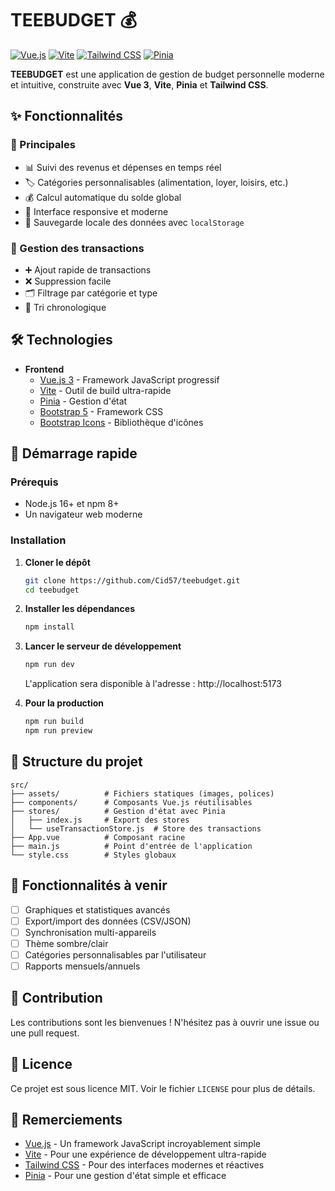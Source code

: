 # TEEBUDGET 💰

[![Vue.js](https://img.shields.io/badge/Vue.js-3.3.4-4FC08D?logo=vuedotjs&logoColor=white)](https://vuejs.org/)
[![Vite](https://img.shields.io/badge/Vite-5.1.0-646CFF?logo=vite&logoColor=white)](https://vitejs.dev/)
[![Tailwind CSS](https://img.shields.io/badge/Tailwind_CSS-3.4.1-06B6D4?logo=tailwindcss&logoColor=white)](https://tailwindcss.com/)
[![Pinia](https://img.shields.io/badge/Pinia-2.1.7-FFD02C?logo=pinia&logoColor=white)](https://pinia.vuejs.org/)

**TEEBUDGET** est une application de gestion de budget personnelle moderne et intuitive, construite avec **Vue 3**, **Vite**, **Pinia** et **Tailwind CSS**.

## ✨ Fonctionnalités

### 🚀 Principales
- 📊 Suivi des revenus et dépenses en temps réel
- 🏷️ Catégories personnalisables (alimentation, loyer, loisirs, etc.)
- 💰 Calcul automatique du solde global
- 📱 Interface responsive et moderne
- 💾 Sauvegarde locale des données avec `localStorage`

### 🔄 Gestion des transactions
- ➕ Ajout rapide de transactions
- ❌ Suppression facile
- 🗂️ Filtrage par catégorie et type
- 📅 Tri chronologique

## 🛠️ Technologies

- **Frontend**
  - [Vue.js 3](https://vuejs.org/) - Framework JavaScript progressif
  - [Vite](https://vitejs.dev/) - Outil de build ultra-rapide
  - [Pinia](https://pinia.vuejs.org/) - Gestion d'état
  - [Bootstrap 5](https://getbootstrap.com/) - Framework CSS
  - [Bootstrap Icons](https://icons.getbootstrap.com/) - Bibliothèque d'icônes

## 🚀 Démarrage rapide

### Prérequis
- Node.js 16+ et npm 8+
- Un navigateur web moderne

### Installation

1. **Cloner le dépôt**
   ```bash
   git clone https://github.com/Cid57/teebudget.git
   cd teebudget
   ```

2. **Installer les dépendances**
   ```bash
   npm install
   ```

3. **Lancer le serveur de développement**
   ```bash
   npm run dev
   ```
   L'application sera disponible à l'adresse : http://localhost:5173

4. **Pour la production**
   ```bash
   npm run build
   npm run preview
   ```

## 📂 Structure du projet

```
src/
├── assets/          # Fichiers statiques (images, polices)
├── components/      # Composants Vue.js réutilisables
├── stores/          # Gestion d'état avec Pinia
│   ├── index.js     # Export des stores
│   └── useTransactionStore.js  # Store des transactions
├── App.vue          # Composant racine
├── main.js          # Point d'entrée de l'application
└── style.css        # Styles globaux
```

## 📝 Fonctionnalités à venir

- [ ] Graphiques et statistiques avancés
- [ ] Export/import des données (CSV/JSON)
- [ ] Synchronisation multi-appareils
- [ ] Thème sombre/clair
- [ ] Catégories personnalisables par l'utilisateur
- [ ] Rapports mensuels/annuels

## 🤝 Contribution

Les contributions sont les bienvenues ! N'hésitez pas à ouvrir une issue ou une pull request.

## 📄 Licence

Ce projet est sous licence MIT. Voir le fichier `LICENSE` pour plus de détails.

## 🙏 Remerciements

- [Vue.js](https://vuejs.org/) - Un framework JavaScript incroyablement simple
- [Vite](https://vitejs.dev/) - Pour une expérience de développement ultra-rapide
- [Tailwind CSS](https://tailwindcss.com/) - Pour des interfaces modernes et réactives
- [Pinia](https://pinia.vuejs.org/) - Pour une gestion d'état simple et efficace
